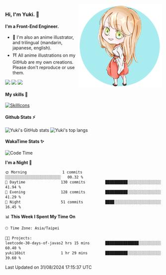 <img style="width:270px;" align="right" src="./asset/image/yuki16bit-chibi-avatar.png">

### Hi, I'm Yuki. 🍋

#### I'm a Front-End Engineer.

- 🍡 I'm also an anime illustrator, and trilingual (mandarin, japanese, english).
- ⛩ All anime illustrations on my GitHub are my own creations. Please don't reproduce or use them.

[![](https://img.shields.io/badge/github-%23121011.svg?style=for-the-badge&logo=github&logoColor=white)](https://github.com/yuki16bit)
[![](https://img.shields.io/badge/Codesandbox-040404?style=for-the-badge&logo=codesandbox&logoColor=DBDBDB)](https://codesandbox.io/u/yuki16bit)
[![](https://img.shields.io/badge/Codepen-000000?style=for-the-badge&logo=codepen&logoColor=white)](https://codepen.io/yuki16bit)

#### My skills 🎋

[![SkillIcons](https://skillicons.dev/icons?i=react,ts,js,next,tailwind,css,styledcomponents,mui,html,vite,vitest,vscode,webpack,git,py,docker,gcp,aws,figma,ps,ai)](https://skillicons.dev)

#### Github Stats ⚡

![Yuki's GitHub stats](https://github-readme-stats.vercel.app/api?username=yuki16bit&theme=tokyonight&count_private=true&line_height=20)
![Yuki's top langs](https://github-readme-stats.vercel.app/api/top-langs/?username=yuki16bit&theme=tokyonight&count_private=true&layout=compact)

#### WakaTime Stats ✨

<!--START_SECTION:waka-->
![Code Time](http://img.shields.io/badge/Code%20Time-741%20hrs%2045%20mins-blue)

**I'm a Night 🦉** 

```text
🌞 Morning                1 commits           ░░░░░░░░░░░░░░░░░░░░░░░░░   00.32 % 
🌆 Daytime                130 commits         ██████████░░░░░░░░░░░░░░░   41.94 % 
🌃 Evening                128 commits         ██████████░░░░░░░░░░░░░░░   41.29 % 
🌙 Night                  51 commits          ████░░░░░░░░░░░░░░░░░░░░░   16.45 % 
```


📊 **This Week I Spent My Time On** 

```text
🕑︎ Time Zone: Asia/Taipei

🐱‍💻 Projects: 
leetcode-30-days-of-javas2 hrs 15 mins       ███████████████░░░░░░░░░░   60.40 % 
yuki16bit                1 hr 29 mins        ██████████░░░░░░░░░░░░░░░   39.60 % 
```


 Last Updated on 31/08/2024 17:15:37 UTC
<!--END_SECTION:waka-->
